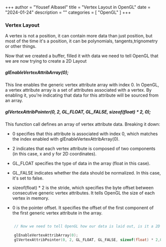 +++
author = "Yousef Albasel"
title = "Vertex Layout in OpenGL"
date = "2024-01-24"
description = ""
categories = [
    "OpenGL"
]
+++

### Vertex Layout

A vertex is not a position, it can contain more data than just position, but most of the time it's a position, it can be polynomials, tangents,trignometry or other things.

Now that we created a buffer, filled it with data we need to tell OpenGL that we are now trying to create a 2D Layout 

##### glEnableVertexAttribArray(0);
This line enables the generic vertex attribute array with index 0. In OpenGL, a vertex attribute array is a set of attributes associated with a vertex. By enabling it, you're indicating that data for this attribute will be sourced from an array.

##### glVertexAttribPointer(0, 2, GL_FLOAT, GL_FALSE, sizeof(float) * 2, 0);

This function call defines an array of vertex attribute data. Breaking it down:

- 0 specifies that this attribute is associated with index 0, which matches the index enabled with glEnableVertexAttribArray(0).

- 2 indicates that each vertex attribute is composed of two components (in this case, x and y for 2D coordinates).

- GL_FLOAT specifies the type of data in the array (float in this case).

- GL_FALSE indicates whether the data should be normalized. In this case, it's set to false.

- sizeof(float) * 2 is the stride, which specifies the byte offset between consecutive generic vertex attributes. It tells OpenGL the size of each vertex in memory.

- 0 is the pointer offset. It specifies the offset of the first component of the first generic vertex attribute in the array.

```c

    // Now we need to tell OpenGL how our data is laid out, is it a 2D Vector or 3D...

    glEnableVertexAttribArray(0);
    glVertexAttribPointer(0, 2, GL_FLOAT, GL_FALSE, sizeof(float) * 2,0);

```
